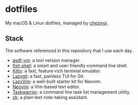 # dotfiles

My macOS & Linux dotfiles, managed by [chezmoi](https://www.chezmoi.io).

## Stack

The software referenced in this repository that I use each day.

- [asdf-vm](https://asdf-vm.com/): a tool version manager.
- [fish shell](https://fishshell.com/): a smart and user-friendly command line shell.
- [Kitty](https://sw.kovidgoyal.net/kitty/): a fast, feature-rich terminal emulator.
- [Lazygit](https://github.com/jesseduffield/lazygit): a fast, painless TUI for Git.
- [LazyVim](https://www.lazyvim.org/): a well-built starter kit for Neovim.
- [Neovim](https://neovim.io/): a Vim-based text editor.
- [Taskwarrior](https://github.com/GothenburgBitFactory/taskwarrior): a command line task list management utility.
- [zk](https://github.com/zk-org/zk): a plain text note-taking assistant.
